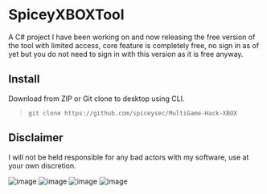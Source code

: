# SpiceyXBOXTool
A C# project I have been working on and now releasing the free version of the tool with limited access, core feature is completely free, no sign in as of yet but you do not need to sign in with this version as it is free anyway.

## Install
Download from ZIP or Git clone to desktop using CLI.

> `git clone https://github.com/spiceysec/MultiGame-Hack-XBOX`

## Disclaimer
I will not be held responsible for any bad actors with my software, use at your own discretion.

![image](https://user-images.githubusercontent.com/79791626/215757424-4b25103e-badc-44be-a208-7da2bdd61f10.png)
![image](https://user-images.githubusercontent.com/79791626/215757512-7c239435-b831-4661-ae7b-f720beb9bc27.png)
![image](https://user-images.githubusercontent.com/79791626/215757572-117e7711-d7a2-4f8f-8e60-d30efc9be730.png)
![image](https://user-images.githubusercontent.com/79791626/215757630-180ca495-04e1-47ab-a4b5-e3576256af94.png)
